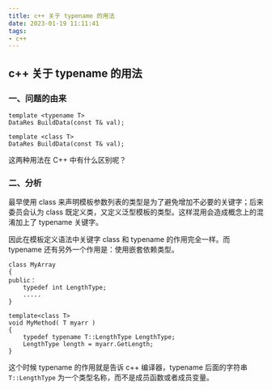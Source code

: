 ```yaml
---
title: c++ 关于 typename 的用法
date: 2023-01-19 11:11:41
tags:
- c++
---
```


## c++ 关于 typename 的用法

### 一、问题的由来

```
template <typename T>
DataRes BuildData(const T& val);
```

```
template <class T>
DataRes BuildData(const T& val);
```

这两种用法在 C++ 中有什么区别呢？

### 二、分析

最早使用 class 来声明模板参数列表的类型是为了避免增加不必要的关键字；后来委员会认为 class 既定义类，又定义泛型模板的类型。这样混用会造成概念上的混淆加上了 typename 关键字。

因此在模板定义语法中关键字 class 和 typename 的作用完全一样。而 typename 还有另外一个作用是：使用嵌套依赖类型。

```
class MyArray 
{ 
public：
    typedef int LengthType;
    .....
}

template<class T>
void MyMethod( T myarr ) 
{ 
    typedef typename T::LengthType LengthType; 
    LengthType length = myarr.GetLength; 
}
```

这个时候 typename 的作用就是告诉 c++ 编译器，typename 后面的字符串 `T::LengthType` 为一个类型名称，而不是成员函数或者成员变量。
